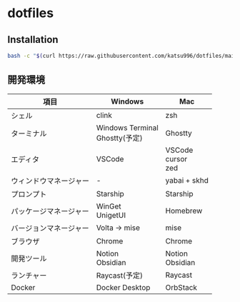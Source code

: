 # dotfiles

## Installation

```bash
bash -c "$(curl https://raw.githubusercontent.com/katsu996/dotfiles/main/scripts/install.sh)"
```

## 開発環境

| 項目            | Windows                          | Mac                     |
|-----------------|----------------------------------|-------------------------|
| シェル            | clink                            | zsh                     |
| ターミナル         | Windows Terminal<br>Ghostty(予定) | Ghostty                 |
| エディタ           | VSCode                           | VSCode<br>cursor<br>zed  |
| ウィンドウマネージャー | -                                | yabai + skhd             |
| プロンプト         | Starship                         | Starship                 |
| パッケージマネージャー | WinGet<br>UnigetUI              | Homebrew                 |
| バージョンマネージャー | Volta → mise                    | mise                     |
| ブラウザ           | Chrome                          | Chrome                   |
| 開発ツール        | Notion<br>Obsidian               | Notion<br>Obsidian       |
| ランチャー         | Raycast(予定)                    | Raycast                  |
| Docker          | Docker Desktop                   | OrbStack                 |
